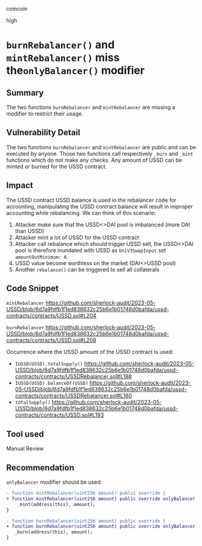 coincoin

high

# `burnRebalancer()` and `mintRebalancer()` miss the`onlyBalancer()` modifier

## Summary

The two functions `burnRebalancer` and `mintRebalancer` are missing a modifier to restrict their usage.

## Vulnerability Detail

The two functions `burnRebalancer` and `mintRebalancer` are public and can be executed by anyone. Those two functions call respectively `_burn` and `_mint` functions which do not make any checks. Any amount of USSD can be minted or burned for the USSD contract. 

## Impact

The USSD contract USSD balance is used in the rebalancer code for accounting, manipulating the USSD contract balance will result in improper accounting while rebalancing. We can think of this scenario:
1. Attacker make sure that the USSD<>DAI pool is imbalanced (more DAI than USSD)
2. Attacker mint a lot of USSD for the USSD contract
3. Attacker call rebalance which should trigger USSD sell, the USSD<>DAI pool is therefore inundated with USSD as `UniV3SwapInput` set `amountOutMinimum: 0`.
4. USSD value become worthless on the market (DAI<>USSD pool)
5. Another `rebalance()` can be triggered to sell all collaterals

## Code Snippet

`mintRebalancer`
https://github.com/sherlock-audit/2023-05-USSD/blob/6d7a9fdfb1f1ed838632c25b6e1b01748d0bafda/ussd-contracts/contracts/USSD.sol#L204

`burnRebalancer`
https://github.com/sherlock-audit/2023-05-USSD/blob/6d7a9fdfb1f1ed838632c25b6e1b01748d0bafda/ussd-contracts/contracts/USSD.sol#L208

Occurrence where the USSD amount of the USSD contract is used:

- `IUSSD(USSD).totalSupply()` https://github.com/sherlock-audit/2023-05-USSD/blob/6d7a9fdfb1f1ed838632c25b6e1b01748d0bafda/ussd-contracts/contracts/USSDRebalancer.sol#L188
- `IUSSD(USSD).balanceOf(USSD)` https://github.com/sherlock-audit/2023-05-USSD/blob/6d7a9fdfb1f1ed838632c25b6e1b01748d0bafda/ussd-contracts/contracts/USSDRebalancer.sol#L160
- `totalSupply()` https://github.com/sherlock-audit/2023-05-USSD/blob/6d7a9fdfb1f1ed838632c25b6e1b01748d0bafda/ussd-contracts/contracts/USSD.sol#L193

## Tool used

Manual Review

## Recommendation

`onlyBalancer` modifier should be used:

```diff
- function mintRebalancer(uint256 amount) public override {
+ function mintRebalancer(uint256 amount) public override onlyBalancer {
    _mint(address(this), amount);
}

- function burnRebalancer(uint256 amount) public override {
+ function burnRebalancer(uint256 amount) public override onlyBalancer {
   _burn(address(this), amount);
}
```
